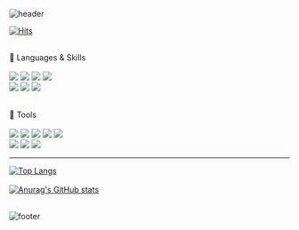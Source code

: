 <!--
**Jay1025/Jay1025** is a ✨ _special_ ✨ repository because its `README.md` (this file) appears on your GitHub profile.

Here are some ideas to get you started:

- 🔭 I’m currently working on ...
- 🌱 I’m currently learning ...
- 👯 I’m looking to collaborate on ...
- 🤔 I’m looking for help with ...
- 💬 Ask me about ...
- 📫 How to reach me: ...
- 😄 Pronouns: ...
- ⚡ Fun fact: ...  
-->

![header](https://capsule-render.vercel.app/api?type=slice&color=FED100&height=150&section=header&text=Jaewoo%20Park&fontSize=40&animation=fadeIn&fontAlign=85)

[![Hits](https://hits.seeyoufarm.com/api/count/incr/badge.svg?url=https%3A%2F%2Fgithub.com%2FJay1025&count_bg=%23F3CB22&title_bg=%23D91B1B&icon=github.svg&icon_color=%23E9CE25&title=hits&edge_flat=false)](https://hits.seeyoufarm.com) <br><br>

🌱 Languages & Skills <br> <br>
<img src="https://img.shields.io/badge/HTML5-34F26?style=flat-square&logo=HTML5&logoColor=white"/></a> 
<img src="https://img.shields.io/badge/CSS3-1572B6?style=flat-square&logo=CSS3&logoColor=white"/></a> 
<img src="https://img.shields.io/badge/JavaScript-F7DF1E?style=flat-square&logo=JavaScript&logoColor=white"/></a> 
<img src="https://img.shields.io/badge/Python-3776AB?style=flat-square&logo=Python&logoColor=white"/></a> 
<br>
<img src="https://img.shields.io/badge/Bootstrap-7952B3?style=flat-square&logo=Bootstrap&logoColor=white" /></a>
<img src="https://img.shields.io/badge/React-61DAFB?style=flat-square&logo=React&logoColor=white"/></a> 
<img src="https://img.shields.io/badge/Redux-764ABC?style=flat-square&logo=Redux&logoColor=white" /></a>
<br><br>

🌱 Tools <br><br>
<img src="https://img.shields.io/badge/GitHub-181717?style=flat-square&logo=GitHub&logoColor=white"/></a> 
<img src="https://img.shields.io/badge/Slack-4A154B?style=flat-square&logo=Slack&logoColor=white"/></a> 
<img src="https://img.shields.io/badge/Notion-000000?style=flat-square&logo=Notion&logoColor=white"/></a> 
<img src="https://img.shields.io/badge/Firebase-FFCA28?style=flat-square&logo=Firebase&logoColor=white"/></a> 
<img src="https://img.shields.io/badge/AWS-232F3E?style=flat-square&logo=AmazonAWS&logoColor=white"/></a> 
<br>
<img src="https://img.shields.io/badge/Sourcetree-0052CC?style=flat-square&logo=Sourcetree&logoColor=white"/></a> 
<img src="https://img.shields.io/badge/VisualStudioCode-007ACC?style=flat-square&logo=VisualStudioCode&logoColor=white"/></a> 
<img src="https://img.shields.io/badge/PyCharm-000000?style=flat-square&logo=PyCharm&logoColor=white"/></a> 

<hr>

[![Top Langs](https://github-readme-stats.vercel.app/api/top-langs/?username=Jay1025&layout=compact)](https://github.com/Jay1025/github-readme-stats)
<br><br>
[![Anurag's GitHub stats](https://github-readme-stats.vercel.app/api?username=JaewooPark&title_color=FED100&bg_color=0c120f&text_color=e2871d&show_icons=true&icon_color=de1203)](https://github.com/Jay1025/github-readme-stats) </a>
<br><br>


<!-- ![trophy](https://github-profile-trophy.vercel.app/?username=whl5105) --> 
![footer](https://capsule-render.vercel.app/api?type=slice&color=FED100&height=100&section=footer)
